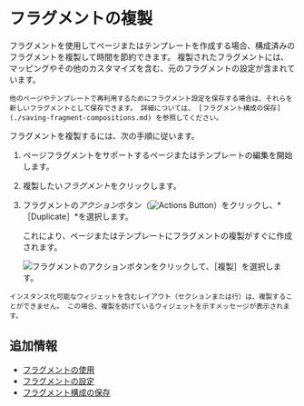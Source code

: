# フラグメントの複製

フラグメントを使用してページまたはテンプレートを作成する場合、構成済みのフラグメントを複製して時間を節約できます。 複製されたフラグメントには、マッピングやその他のカスタマイズを含む、元のフラグメントの設定が含まれています。

```{tip}
他のページやテンプレートで再利用するためにフラグメント設定を保存する場合は、それらを新しいフラグメントとして保存できます。 詳細については、 [フラグメント構成の保存](./saving-fragment-compositions.md) を参照してください。
```

フラグメントを複製するには、次の手順に従います。

1. ページフラグメントをサポートするページまたはテンプレートの編集を開始します。

1. 複製したい*フラグメント*をクリックします。

1. フラグメントの*アクション*ボタン（![Actions Button](../../../../images/icon-widget-options.png)）をクリックし、*［Duplicate］*を選択します。

   これにより、ページまたはテンプレートにフラグメントの複製がすぐに作成されます。

   ![フラグメントのアクションボタンをクリックして、［複製］を選択します。](./duplicating-fragments/images/01.png)

```{warning}
インスタンス化可能なウィジェットを含むレイアウト（セクションまたは行）は、複製することができません。 この場合、複製を妨げているウィジェットを示すメッセージが表示されます。
```

## 追加情報

* [フラグメントの使用](../using-fragments.md)
* [フラグメントの設定](../using-fragments/configuring-fragments.md)
* [フラグメント構成の保存](../using-fragments/saving-fragment-compositions.md)
